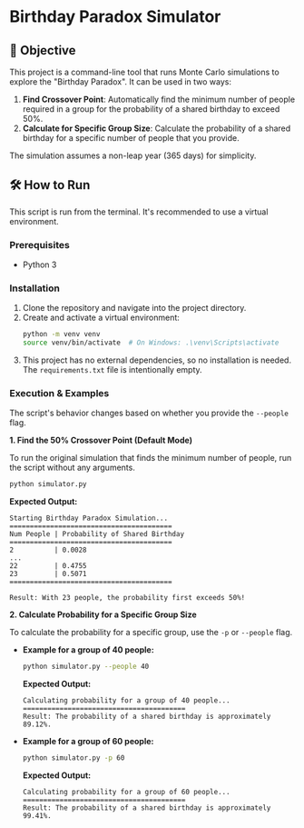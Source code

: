 # Birthday Paradox Simulator

## 🎯 Objective

This project is a command-line tool that runs Monte Carlo simulations to explore the "Birthday Paradox". It can be used in two ways:

1.  **Find Crossover Point**: Automatically find the minimum number of people required in a group for the probability of a shared birthday to exceed 50%.
2.  **Calculate for Specific Group Size**: Calculate the probability of a shared birthday for a specific number of people that you provide.

The simulation assumes a non-leap year (365 days) for simplicity.

## 🛠️ How to Run

This script is run from the terminal. It's recommended to use a virtual environment.

### Prerequisites
- Python 3

### Installation

1.  Clone the repository and navigate into the project directory.
2.  Create and activate a virtual environment:
    ```bash
    python -m venv venv
    source venv/bin/activate  # On Windows: .\venv\Scripts\activate
    ```
3.  This project has no external dependencies, so no installation is needed. The `requirements.txt` file is intentionally empty.

### Execution & Examples

The script's behavior changes based on whether you provide the `--people` flag.

**1. Find the 50% Crossover Point (Default Mode)**

To run the original simulation that finds the minimum number of people, run the script without any arguments.

```bash
python simulator.py
```
**Expected Output:**
```
Starting Birthday Paradox Simulation...
========================================
Num People | Probability of Shared Birthday
========================================
2          | 0.0028
...
22         | 0.4755
23         | 0.5071
========================================

Result: With 23 people, the probability first exceeds 50%!
```

**2. Calculate Probability for a Specific Group Size**

To calculate the probability for a specific group, use the `-p` or `--people` flag.

* **Example for a group of 40 people:**
    ```bash
    python simulator.py --people 40
    ```
    **Expected Output:**
    ```
    Calculating probability for a group of 40 people...
    ========================================
    Result: The probability of a shared birthday is approximately 89.12%.
    ```

* **Example for a group of 60 people:**
    ```bash
    python simulator.py -p 60
    ```
    **Expected Output:**
    ```
    Calculating probability for a group of 60 people...
    ========================================
    Result: The probability of a shared birthday is approximately 99.41%.
    ```